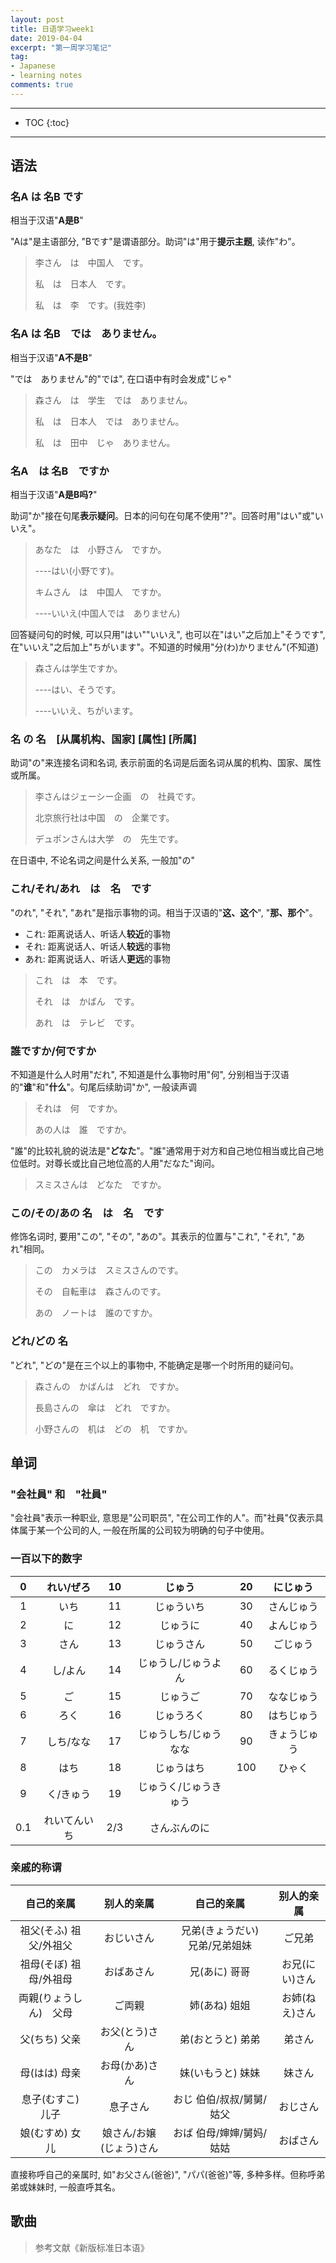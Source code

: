 ```yaml
---
layout: post
title: 日语学习week1
date: 2019-04-04
excerpt: "第一周学习笔记"
tag:
- Japanese
- learning notes
comments: true
---
```


---

* TOC
{:toc}

---

## 语法

### 名A は 名B です

相当于汉语"**A是B**"

"Aは"是主语部分, "Bです"是谓语部分。助词"は"用于**提示主题**, 读作"わ"。


> 李さん　は　中国人　です。
>
> 私　は　日本人　です。
>
> 私　は　李　です。(我姓李)

### 名A は 名B　では　ありません。

相当于汉语"**A不是B**"

"では　ありません"的"では", 在口语中有时会发成"じゃ"


> 森さん　は　学生　では　ありません。
>
> 私　は　日本人　では　ありません。
>
> 私　は　田中　じゃ　ありません。

### 名A　は 名B　ですか

相当于汉语"**A是B吗?**"

助词"か"接在句尾**表示疑问**。日本的问句在句尾不使用"?"。回答时用"はい"或"いいえ"。


> あなた　は　小野さん　ですか。
>
> ----はい(小野です)。
>
> キムさん　は　中国人　ですか。
>
> ----いいえ(中国人では　ありません)

回答疑问句的时候, 可以只用"はい""いいえ", 也可以在"はい"之后加上"そうです", 在"いいえ"之后加上"ちがいます"。不知道的时候用"分(わ)かりません"(不知道)

> 森さんは学生ですか。
>
> ----はい、そうです。
>
> ----いいえ、ちがいます。


### 名 の 名　[从属机构、国家] [属性] [所属]

助词"の"来连接名词和名词, 表示前面的名词是后面名词从属的机构、国家、属性或所属。


> 李さんはジェーシー企画　の　社員です。
> 
> 北京旅行社は中国　の　企業です。
> 
>デュポンさんは大学　の　先生です。

在日语中, 不论名词之间是什么关系, 一般加"の"

### これ/それ/あれ　は　名　です

"のれ", "それ", "あれ"是指示事物的词。相当于汉语的"**这、这个**", "**那、那个**"。

* これ: 距离说话人、听话人**较近**的事物
* それ: 距离说话人、听话人**较远**的事物
* あれ: 距离说话人、听话人**更远**的事物

> これ　は　本　です。
> 
> それ　は　かばん　です。
> 
> あれ　は　テレビ　です。

### 誰ですか/何ですか

不知道是什么人时用"だれ", 不知道是什么事物时用"何", 分别相当于汉语的"**谁**"和"**什么**"。句尾后续助词"か", 一般读声调

> それは　何　ですか。
> 
> あの人は　誰　ですか。

"誰"的比较礼貌的说法是"**どなた**"。"誰"通常用于对方和自己地位相当或比自己地位低时。对尊长或比自己地位高的人用"だなた"询问。

> スミスさんは　どなた　ですか。

### この/その/あの 名　は　名　です

修饰名词时, 要用"この", "その", "あの"。其表示的位置与"これ", "それ", "あれ"相同。

> この　カメラは　スミスさんのです。
> 
>その　自転車は　森さんのです。
>
> あの　ノートは　誰のですか。

### どれ/どの 名　

"どれ", "どの"是在三个以上的事物中, 不能确定是哪一个时所用的疑问句。

> 森さんの　かばんは　どれ　ですか。
> 
> 長島さんの　傘は　どれ　ですか。
> 
> 小野さんの　机は　どの　机　ですか。



## 单词

### "会社員" 和　"社員"

"会社員"表示一种职业, 意思是"公司职员", "在公司工作的人"。而"社員"仅表示具体属于某一个公司的人, 一般在所属的公司较为明确的句子中使用。

### 一百以下的数字

| 0 | れい/ぜろ | 10| じゅう | 20 | にじゅう |
| :--: | :--: | :--: | :--: | :--: | :--: |
| 1 | いち | 11 | じゅういち | 30 | さんじゅう |
| 2 | に　| 12 | じゅうに | 40 | よんじゅう |
| 3 | さん | 13 | じゅうさん | 50 | ごじゅう |
| 4 | し/よん | 14 | じゅうし/じゅうよん | 60 | るくじゅう |
| 5 | ご | 15 | じゅうご | 70 | ななじゅう |
| 6 | ろく | 16 | じゅうろく | 80 | はちじゅう |
| 7 | しち/なな | 17 | じゅうしち/じゅうなな | 90 | きょうじゅう|
| 8 | はち | 18 | じゅうはち | 100 | ひゃく |
| 9 | く/きゅう | 19 | じゅうく/じゅうきゅう | | |
|0.1 | れいてんいち | 2/3 | さんぶんのに | | |

### 亲戚的称谓

| 自己的亲属 | 别人的亲属 | 自己的亲属 | 别人的亲属 |
| :---: | :---: | :---: | :---: |
| 祖父(そふ) 祖父/外祖父 | おじいさん | 兄弟(きょうだい)　兄弟/兄弟姐妹 | ご兄弟 |
| 祖母(そぼ) 祖母/外祖母 | おばあさん | 兄(あに) 哥哥 | お兄(にい)さん |
| 両親(りょうしん)　父母 | ご両親 | 姉(あね) 姐姐 | お姉(ねえ)さん |
| 父(ちち) 父亲 | お父(とう)さん | 弟(おとうと) 弟弟 | 弟さん |
| 母(はは) 母亲 | お母(かあ)さん | 妹(いもうと) 妹妹 | 妹さん |
| 息子(むすこ) 儿子 | 息子さん | おじ 伯伯/叔叔/舅舅/姑父 | おじさん |
| 娘(むすめ) 女儿 | 娘さん/お嬢(じょう)さん | おば 伯母/婶婶/舅妈/姑姑 | おばさん|

直接称呼自己的亲属时, 如"お父さん(爸爸)", "パパ(爸爸)"等, 多种多样。但称呼弟弟或妹妹时, 一般直呼其名。

## 歌曲

> 参考文献《新版标准日本语》